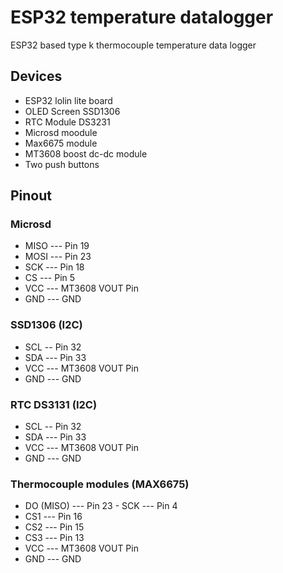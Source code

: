 # ESP32 temperature datalogger

ESP32 based type k thermocouple temperature data logger

## Devices

- ESP32 lolin lite board
- OLED Screen SSD1306
- RTC Module DS3231
- Microsd moodule
- Max6675 module
- MT3608 boost dc-dc module
- Two push buttons

## Pinout

### Microsd
- MISO  --- Pin 19
- MOSI --- Pin 23
- SCK --- Pin 18
- CS --- Pin 5
- VCC --- MT3608 VOUT Pin 
- GND --- GND 

### SSD1306 (I2C)
- SCL -- Pin 32
- SDA --- Pin 33
- VCC --- MT3608 VOUT Pin                                                 
- GND --- GND     

### RTC DS3131 (I2C)
- SCL -- Pin 32                                                           
- SDA --- Pin 33 
- VCC --- MT3608 VOUT Pin                                                 
- GND --- GND 

### Thermocouple modules (MAX6675)
- DO (MISO) --- Pin 23                                                    - SCK --- Pin 4                                                          
- CS1 --- Pin 16
- CS2 --- Pin 15  
- CS3 --- Pin 13  
- VCC --- MT3608 VOUT Pin                                                 
- GND --- GND 
